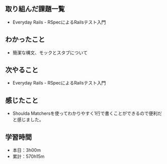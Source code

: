 ## 取り組んだ課題一覧
- Everyday Rails - RSpecによるRailsテスト入門
## わかったこと
- 簡潔な構文、モックとスタブについて
## 次やること
- Everyday Rails - RSpecによるRailsテスト入門
## 感じたこと
- Shoulda Matchersを使ってわかりやすく1行で書くことができるので便利だと感じました。
## 学習時間
- 本日：3h00m
- 累計：570h15m

